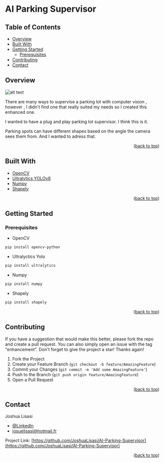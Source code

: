 <a name="readme-top"></a>

# AI Parking Supervisor

## Table of Contents
- [Overview](#overview)
- [Built With](#built-with)
- [Getting Started](#getting-started)
    - [Prerequisites](#prerequisites)
- [Contributing](#contributing)
- [Contact](#contact)


## Overview

![alt text](parkingdemo.gif)

There are many ways to supervise a parking lot with computer vision , however , I didn't find one that really suited my needs so I created this enhanced one.

I wanted to have a plug and play parking lot supervisor.
I think this is it.

Parking spots can have different shapes based on the angle the camera sees them from.
And I wanted to adress that.

<p align="right">(<a href="#readme-top">back to top</a>)</p>

## Built With
 - [OpenCV](https://docs.opencv.org/3.4/index.html)
 - [Ultralytics YOLOv8  ](https://docs.ultralytics.com/fr/)
 - [Numpy](https://numpy.org/)
 - [Shapely](https://shapely.readthedocs.io/en/stable/manual.html)
<p align="right">(<a href="#readme-top">back to top</a>)</p>

## Getting Started
### Prerequisites

 - OpenCV
```bash
pip install opencv-python
```
 - Ultralyctics Yolo 
```bash
pip install ultralytics
```
 - Numpy
```bash
pip install numpy
```
 - Shapely
```bash
pip install shapely 
```
<p align="right">(<a href="#readme-top">back to top</a>)</p>

## Contributing
If you have a suggestion that would make this better, please fork the repo and create a pull request. You can also simply open an issue with the tag "enhancement". Don't forget to give the project a star! Thanks again!

1. Fork the Project
2. Create your Feature Branch (`git checkout -b feature/AmazingFeature`)
3. Commit your Changes (`git commit -m 'Add some AmazingFeature'`)
4. Push to the Branch (`git push origin feature/AmazingFeature`)
5. Open a Pull Request
<p align="right">(<a href="#readme-top">back to top</a>)</p>

## Contact

Joshua Lisasi 
- [@LinkedIn](https://www.linkedin.com/in/josue-lisasi-0579b4198) 
- josuelisasi@hotmail.fr

Project Link: [https://github.com/JoshuaLisasi/AI-Parking-Supervisor](https://github.com/JoshuaLisasi/AI-Parking-Supervisor)

<p align="right">(<a href="#readme-top">back to top</a>)</p>